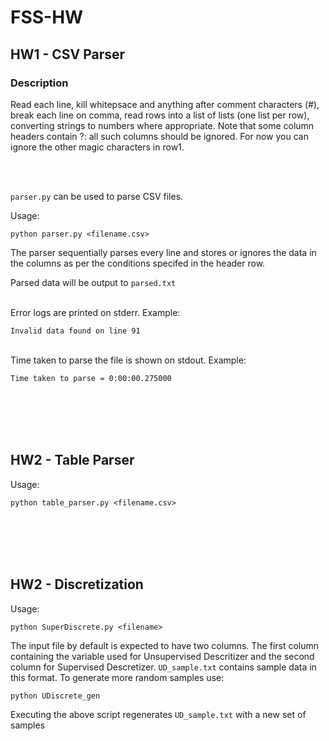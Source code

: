 # FSS-HW

## HW1 - CSV Parser

### Description
Read each line, kill whitepsace and anything after comment characters (#), break each line on comma, read rows into a list of lists (one list per row), converting strings to numbers where appropriate. Note that some column headers contain ?: all such columns should be ignored. For now you can ignore the other magic characters in row1.

<br><br>

`parser.py` can be used to parse CSV files. 

Usage:

`python parser.py <filename.csv>`

The parser sequentially parses every line and stores or ignores the data in the columns as per the conditions specifed in the header row.

Parsed data will be output to `parsed.txt`<br><br>

Error logs are printed on stderr. Example:

`Invalid data found on line 91`
<br><br>

Time taken to parse the file is shown on stdout. Example:

`Time taken to parse = 0:00:00.275000`

<br><br><br><br>

## HW2 - Table Parser

Usage:

`python table_parser.py <filename.csv>`

<br><br><br><br>

## HW2 - Discretization

Usage:

`python SuperDiscrete.py <filename>`

The input file by default is expected to have two columns. The first column containing the variable used for Unsupervised Descritizer and the second column for Supervised Descretizer. `UD_sample.txt` contains sample data in this format. To generate more random samples use:

`python UDiscrete_gen`

Executing the above script regenerates `UD_sample.txt` with a new set of samples
